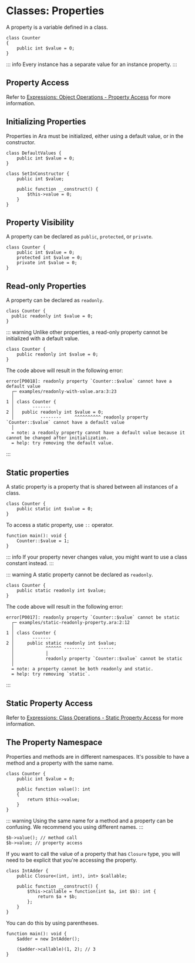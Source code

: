 # Classes: Properties

A property is a variable defined in a class.

```
class Counter
{
    public int $value = 0;
}
```

::: info
Every instance has a separate value for an instance property.
:::

## Property Access

Refer to [Expressions: Object Operations - Property Access](../expressions/object-operations.md#property-access) for more information.

## Initializing Properties

Properties in Ara must be initialized, either using a default value, or in the constructor.

```
class DefaultValues {
    public int $value = 0;
}

class SetInConstructor {
    public int $value;

    public function __construct() {
        $this->value = 0;
    }
}
```

## Property Visibility

A property can be declared as `public`, `protected`, or `private`.

```
class Counter {
    public int $value = 0;
    protected int $value = 0;
    private int $value = 0;
}
```

## Read-only Properties

A property can be declared as `readonly`.

```
class Counter {
  public readonly int $value = 0;
}
```

::: warning
Unlike other properties, a read-only property cannot be initialized with a default value.

```
class Counter {
    public readonly int $value = 0;
}
```

The code above will result in the following error:

```
error[P0018]: readonly property `Counter::$value` cannot have a default value
  ┌─ examples/readonly-with-value.ara:3:23
  │
1 │ class Counter {
  │       -------
2 │   public readonly int $value = 0;
  │          --------     ^^^^^^^^^^ readonly property `Counter::$value` cannot have a default value
  │
  = note: a readonly property cannot have a default value because it cannot be changed after initialization.
  = help: try removing the default value.
```
:::

## Static properties

A static property is a property that is shared between all instances of a class.

```
class Counter {
    public static int $value = 0;
}
```

To access a static property, use `::` operator.

```
function main(): void {
    Counter::$value = 1;
}
```

::: info
If your property never changes value, you might want to use a class constant instead.
:::

::: warning
A static property cannot be declared as `readonly`.

```
class Counter {
    public static readonly int $value;
}
```

The code above will result in the following error:

```
error[P0017]: readonly property `Counter::$value` cannot be static
  ┌─ examples/static-readonly-property.ara:2:12
  │
1 │ class Counter {
  │       -------
2 │     public static readonly int $value;
  │            ^^^^^^ --------     ------
  │            │
  │            readonly property `Counter::$value` cannot be static
  │
  = note: a property cannot be both readonly and static.
  = help: try removing `static`.
```
:::

## Static Property Access

Refer to [Expressions: Class Operations - Static Property Access](../expressions/class-operations.md#static-property-access) for more information.

## The Property Namespace

Properties and methods are in different namespaces. It's possible to have a method and a property with the same name.

```
class Counter {
    public int $value = 0;

    public function value(): int
    {
        return $this->value;
    }
}
```

::: warning
Using the same name for a method and a property can be confusing. We recommend you using different names.
:::

```
$b->value(); // method call
$b->value; // property access
```

If you want to call the value of a property that has `Closure` type, you will need to be explicit that you're accessing the property.

```
class IntAdder {
    public Closure<(int, int), int> $callable;

    public function __construct() {
        $this->callable = function(int $a, int $b): int {
            return $a + $b;
        };
    }
}
```

You can do this by using parentheses.

```
function main(): void {
    $adder = new IntAdder();

    ($adder->callable)(1, 2); // 3
}
```
